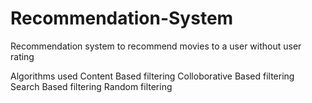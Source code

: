 # Recommendation-System
Recommendation system to recommend movies to a user without user rating

Algorithms used
  Content Based filtering
  Colloborative Based filtering
  Search Based filtering
  Random filtering
